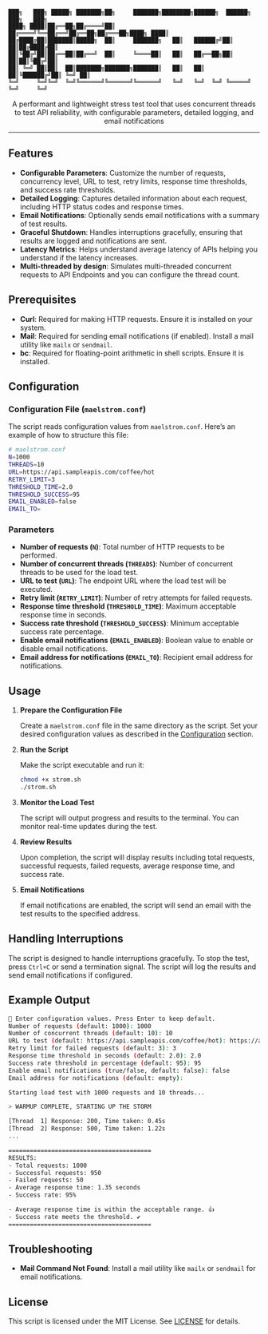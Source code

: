 ```
███╗   ███╗ █████╗ ███████╗██╗     ███████╗████████╗██████╗  ██████╗ ███╗   ███╗
████╗ ████║██╔══██╗██╔════╝██║     ██╔════╝╚══██╔══╝██╔══██╗██╔═══██╗████╗ ████║
██╔████╔██║███████║█████╗  ██║     ███████╗   ██║   ██████╔╝██║   ██║██╔████╔██║
██║╚██╔╝██║██╔══██║██╔══╝  ██║     ╚════██║   ██║   ██╔══██╗██║   ██║██║╚██╔╝██║
██║ ╚═╝ ██║██║  ██║███████╗███████╗███████║   ██║   ██║  ██║╚██████╔╝██║ ╚═╝ ██║
╚═╝     ╚═╝╚═╝  ╚═╝╚══════╝╚══════╝╚══════╝   ╚═╝   ╚═╝  ╚═╝ ╚═════╝ ╚═╝     ╚═╝
```

<!--
<p align="center">
  <a href="https://github.com/twentyone24/maelstrom?tab=MIT-1-ov-file"><img alt="License" src="https://img.shields.io/github/license/twenyone24/maelstrom?style=for-the-badge&logo=github&color=1A91FF"/></a>
</p> -->
<p align="center">A performant and lightweight stress test tool that uses concurrent threads to test API reliability, with configurable parameters, detailed logging, and email notifications</p>

---

## Features

- **Configurable Parameters**: Customize the number of requests, concurrency level, URL to test, retry limits, response time thresholds, and success rate thresholds.
- **Detailed Logging**: Captures detailed information about each request, including HTTP status codes and response times.
- **Email Notifications**: Optionally sends email notifications with a summary of test results.
- **Graceful Shutdown**: Handles interruptions gracefully, ensuring that results are logged and notifications are sent.
- **Latency Metrics**: Helps understand average latency of APIs helping you understand if the latency increases.
- **Multi-threaded by design**: Simulates multi-threaded concurrent requests to API Endpoints and you can configure the thread count.

## Prerequisites

- **Curl**: Required for making HTTP requests. Ensure it is installed on your system.
- **Mail**: Required for sending email notifications (if enabled). Install a mail utility like `mailx` or `sendmail`.
- **bc**: Required for floating-point arithmetic in shell scripts. Ensure it is installed.

## Configuration

### Configuration File (`maelstrom.conf`)

The script reads configuration values from `maelstrom.conf`. Here’s an example of how to structure this file:

```bash
# maelstrom.conf
N=1000
THREADS=10
URL=https://api.sampleapis.com/coffee/hot
RETRY_LIMIT=3
THRESHOLD_TIME=2.0
THRESHOLD_SUCCESS=95
EMAIL_ENABLED=false
EMAIL_TO=
```

### Parameters

- **Number of requests (`N`)**: Total number of HTTP requests to be performed.
- **Number of concurrent threads (`THREADS`)**: Number of concurrent threads to be used for the load test.
- **URL to test (`URL`)**: The endpoint URL where the load test will be executed.
- **Retry limit (`RETRY_LIMIT`)**: Number of retry attempts for failed requests.
- **Response time threshold (`THRESHOLD_TIME`)**: Maximum acceptable response time in seconds.
- **Success rate threshold (`THRESHOLD_SUCCESS`)**: Minimum acceptable success rate percentage.
- **Enable email notifications (`EMAIL_ENABLED`)**: Boolean value to enable or disable email notifications.
- **Email address for notifications (`EMAIL_TO`)**: Recipient email address for notifications.

## Usage

1. **Prepare the Configuration File**

   Create a `maelstrom.conf` file in the same directory as the script. Set your desired configuration values as described in the [Configuration](#configuration) section.

2. **Run the Script**

   Make the script executable and run it:

   ```bash
   chmod +x strom.sh
   ./strom.sh
   ```

3. **Monitor the Load Test**

   The script will output progress and results to the terminal. You can monitor real-time updates during the test.

4. **Review Results**

   Upon completion, the script will display results including total requests, successful requests, failed requests, average response time, and success rate.

5. **Email Notifications**

   If email notifications are enabled, the script will send an email with the test results to the specified address.

## Handling Interruptions

The script is designed to handle interruptions gracefully. To stop the test, press `Ctrl+C` or send a termination signal. The script will log the results and send email notifications if configured.

## Example Output

```bash
🔧 Enter configuration values. Press Enter to keep default.
Number of requests (default: 1000): 1000
Number of concurrent threads (default: 10): 10
URL to test (default: https://api.sampleapis.com/coffee/hot): https://api.sampleapis.com/coffee/hot
Retry limit for failed requests (default: 3): 3
Response time threshold in seconds (default: 2.0): 2.0
Success rate threshold in percentage (default: 95): 95
Enable email notifications (true/false, default: false): false
Email address for notifications (default: empty):

Starting load test with 1000 requests and 10 threads...

> WARMUP COMPLETE, STARTING UP THE STORM

[Thread  1] Response: 200, Time taken: 0.45s
[Thread  2] Response: 500, Time taken: 1.22s
...

========================================
RESULTS:
- Total requests: 1000
- Successful requests: 950
- Failed requests: 50
- Average response time: 1.35 seconds
- Success rate: 95%

- Average response time is within the acceptable range. 👍
- Success rate meets the threshold. ✔️
========================================
```

## Troubleshooting

- **Mail Command Not Found**: Install a mail utility like `mailx` or `sendmail` for email notifications.

## License

This script is licensed under the MIT License. See [LICENSE](LICENSE) for details.
